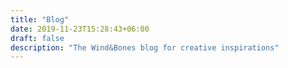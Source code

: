```yaml
---
title: "Blog"
date: 2019-11-23T15:28:43+06:00
draft: false
description: "The Wind&Bones blog for creative inspirations"
---
```


